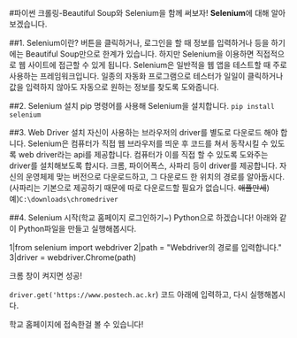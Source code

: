 #파이썬 크롤링-Beautiful Soup와 Selenium을 함께 써보자!
**Selenium**에 대해 알아보겠습니다.

##1. Selenium이란?
버튼을 클릭하거나, 로그인을 할 때 정보를 입력하거나 등을 하기에는 Beautiful Soup만으로 한계가 있습니다. 하지만 Selenium을 이용하면 직접적으로 웹 사이트에 접근할 수 있게 됩니다. Selenium은 일반적을 웹 앱을 테스트할 때 주로 사용하는 프레임워크입니다. 일종의 자동화 프로그램으로 테스터가 일일이 클릭하거나 값을 입력하지 않아도 자동으로 원하는 정보를 찾도록 도와줍니다.

##2. Selenium 설치
pip 명령어를 사용해 Selenium을 설치합니다.
`pip install selenium`

##3. Web Driver 설치
자신이 사용하는 브라우저의 driver를 별도로 다운로드 해야 합니다. Selenium은 컴퓨터가 직접 웹 브라우저를 띄운 후 코드를 쳐서 동작시킬 수 있도록 web driver라는 api를 제공합니다. 컴퓨터가 이를 직접 할 수 있도록 도와주는 driver를 설치해보도록 합시다.
크롬, 파이어폭스, 사파리 등이 driver를 제공합니다. 자신의 운영체제 맞는 버전으로 다운로드하고, 그 다운로드 한 위치의 경로를 알아둡시다.
(사파리는 기본으로 제공하기 때문에 따로 다운로드할 필요가 없습니다. ~~애플만세~~)
예)`C:\downloads\chromedriver`

##4. Selenium 시작(학교 홈페이지 로그인하기~)
Python으로 하겠습니다!
아래와 같이 Python파일을 만들고 실행해봅시다.

1|from selenium import webdriver
2|path = "Webdriver의 경로를 입력합니다."
3|driver = webdriver.Chrome(path)

크롬 창이 켜지면 성공!

`driver.get('https://www.postech.ac.kr`)
코드 아래에 입력하고, 다시 실행해봅시다.

학교 홈페이지에 접속한걸 볼 수 있습니다!
